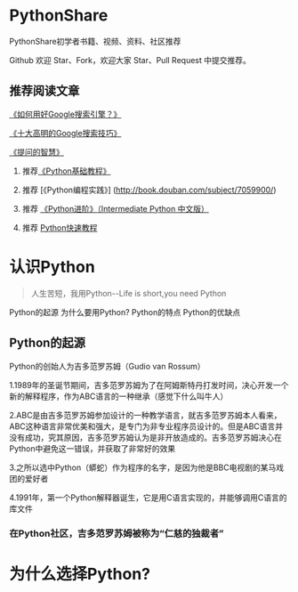 # PythonShare

PythonShare初学者书籍、视频、资料、社区推荐

Github 欢迎 Star、Fork，欢迎大家 Star、Pull Request 中提交推荐。

## 推荐阅读文章

 [《如何用好Google搜索引擎？》](http://www.zhihu.com/question/20161362) 

 [《十大高明的Google搜索技巧》](http://www.williamlong.info/archives/728.html)
 
 [《提问的智慧》](http://wiki.woodpecker.org.cn/moin/AskForHelp) 
 
 
1. 推荐[《Python基础教程》](http://book.douban.com/subject/4866934/)

2. 推荐 [《Python编程实践》] (http://book.douban.com/subject/7059900/)

3.  推荐 [《Python进阶》（Intermediate Python 中文版）](https://github.com/eastlakeside/interpy-zh)

4.  推荐  [Python快速教程](http://www.cnblogs.com/vamei/archive/2012/09/13/2682778.html) 

# 认识Python

>人生苦短，我用Python--Life is short,you need Python

Python的起源
为什么要用Python?
Python的特点
Python的优缺点

## Python的起源

Python的创始人为吉多范罗苏姆（Gudio van Rossum）

1.1989年的圣诞节期间，吉多范罗苏姆为了在阿姆斯特丹打发时间，决心开发一个新的解释程序，作为ABC语言的一种继承（感觉下什么叫牛人）

2.ABC是由吉多范罗苏姆参加设计的一种教学语言，就吉多范罗苏姆本人看来，ABC这种语言非常优美和强大，是专门为非专业程序员设计的。但是ABC语言并没有成功，究其原因，吉多范罗苏姆认为是非开放造成的。吉多范罗苏姆决心在Python中避免这一错误，并获取了非常好的效果

3.之所以选中Python（蟒蛇）作为程序的名字，是因为他是BBC电视剧的某马戏团的爱好者

4.1991年，第一个Python解释器诞生，它是用C语言实现的，并能够调用C语言的库文件

### 在Python社区，吉多范罗苏姆被称为“仁慈的独裁者”

# 为什么选择Python?

